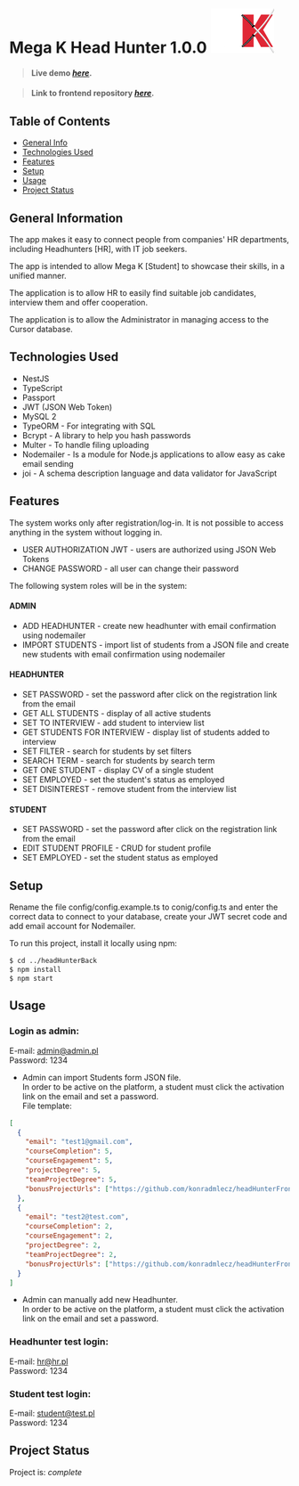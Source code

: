 # Mega K Head Hunter 1.0.0 <img src="./images/megaK_logo.png" height="80">

> #### Live demo [_here_](https://headhunter-g3.networkmanager.pl/).

> #### Link to frontend repository [_here_](https://github.com/konradmlecz/headHunterFront).

## Table of Contents
* [General Info](#general-information)
* [Technologies Used](#technologies-used)
* [Features](#features)
* [Setup](#setup)
* [Usage](#usage)
* [Project Status](#project-status)


## General Information
The app makes it easy to connect people from companies' HR departments, including Headhunters [HR], with IT job seekers.

The app is intended to allow Mega K [Student] to showcase their skills, in a unified manner.

The application is to allow HR to easily find suitable job candidates, interview them and offer cooperation.

The application is to allow the Administrator in managing access to the Cursor database.


## Technologies Used
- NestJS
- TypeScript
- Passport
- JWT (JSON Web Token)
- MySQL 2
- TypeORM - For integrating with SQL
- Bcrypt - A library to help you hash passwords
- Multer - To handle filing uploading
- Nodemailer - Is a module for Node.js applications to allow easy as cake email sending
- joi - A schema description language and data validator for JavaScript


## Features
The system works only after registration/log-in. It is not possible to access anything in the system without logging in.

- USER AUTHORIZATION JWT - users are authorized using JSON Web Tokens
- CHANGE PASSWORD - all user can change their password

The following system roles will be in the system:

#### ADMIN
- ADD HEADHUNTER - create new headhunter with email confirmation using nodemailer
- IMPORT STUDENTS - import list of students from a JSON file and create new students with email confirmation using nodemailer 

#### HEADHUNTER
- SET PASSWORD - set the password after click on the registration link from the email
- GET ALL STUDENTS - display of all active students
- SET TO INTERVIEW - add student to interview list
- GET STUDENTS FOR INTERVIEW - display list of students added to interview
- SET FILTER - search for students by set filters
- SEARCH TERM - search for students by search term
- GET ONE STUDENT - display CV of a single student
- SET EMPLOYED - set the student's status as employed
- SET DISINTEREST - remove student from the interview list

#### STUDENT
- SET PASSWORD - set the password after click on the registration link from the email
- EDIT STUDENT PROFILE - CRUD for student profile
- SET EMPLOYED - set the student status as employed


## Setup
Rename the file config/config.example.ts to conig/config.ts and enter the correct data to connect to your database, create your JWT secret code and add email account for Nodemailer.

To run this project, install it locally using npm:

```
$ cd ../headHunterBack
$ npm install
$ npm start
```

## Usage
### Login as admin: 
E-mail: admin@admin.pl \
Password: 1234

- Admin can import Students form JSON file. \
In order to be active on the platform, a student must click the activation link on the email and set a password. \
File template:

```json
[
  {
    "email": "test1@gmail.com",
    "courseCompletion": 5,
    "courseEngagement": 5,
    "projectDegree": 5,
    "teamProjectDegree": 5,
    "bonusProjectUrls": ["https://github.com/konradmlecz/headHunterFront","https://github.com/konradmlecz/headHunterBack"]
  },
  {
    "email": "test2@test.com",
    "courseCompletion": 2,
    "courseEngagement": 2,
    "projectDegree": 2,
    "teamProjectDegree": 2,
    "bonusProjectUrls": ["https://github.com/konradmlecz/headHunterFront","https://github.com/konradmlecz/headHunterBack"]
  }
]
```

- Admin can manually add new Headhunter. \
In order to be active on the platform, a student must click the activation link on the email and set a password. 

### Headhunter test login:
E-mail: hr@hr.pl \
Password: 1234

### Student test login:
E-mail: student@test.pl \
Password: 1234

## Project Status
Project is: _complete_